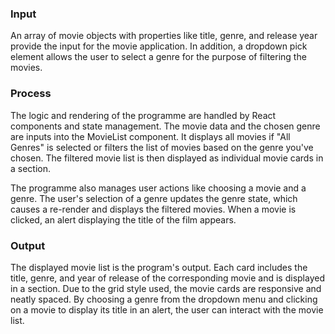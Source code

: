 ### Input
An array of movie objects with properties like title, genre, and release year provide the input for the movie application. In addition, a dropdown pick element allows the user to select a genre for the purpose of filtering the movies.

### Process
The logic and rendering of the programme are handled by React components and state management. The movie data and the chosen genre are inputs into the MovieList component. It displays all movies if "All Genres" is selected or filters the list of movies based on the genre you've chosen. The filtered movie list is then displayed as individual movie cards in a section.

The programme also manages user actions like choosing a movie and a genre. The user's selection of a genre updates the genre state, which causes a re-render and displays the filtered movies. When a movie is clicked, an alert displaying the title of the film appears.

### Output
The displayed movie list is the program's output. Each card includes the title, genre, and year of release of the corresponding movie and is displayed in a section. Due to the grid style used, the movie cards are responsive and neatly spaced. By choosing a genre from the dropdown menu and clicking on a movie to display its title in an alert, the user can interact with the movie list.

